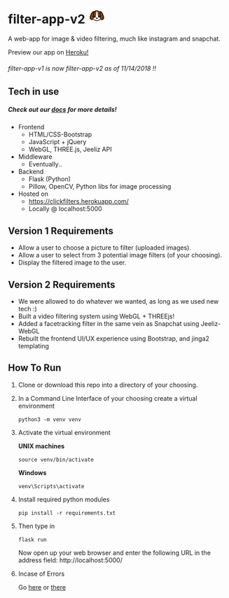# filter-app-v2 <img src="readmelogo.png" width="8%" height="8%" />
A web-app for image & video filtering, much like instagram and snapchat.

Preview our app on [Heroku!](https://clickfilters.herokuapp.com/ "https://clickfilters.herokuapp.com/")

###### filter-app-v1 is now filter-app-v2 as of 11/14/2018 !!
## Tech in use
##### Check out our [docs](https://github.com/kre64/filter-app-v1/tree/master/docs) for more details!
* Frontend
  * HTML/CSS-Bootstrap
  * JavaScript + jQuery
  * WebGL, THREE.js, Jeeliz API
* Middleware
  * Eventually..
* Backend
  * Flask (Python)
  * Pillow, OpenCV, Python libs for image processing
* Hosted on
  * https://clickfilters.herokuapp.com/
  * Locally @ localhost:5000

## Version 1 Requirements
* Allow a user to choose a picture to filter (uploaded images).
* Allow a user to select from 3 potential image filters (of your choosing).
* Display the filtered image to the user.

## Version 2 Requirements
* We were allowed to do whatever we wanted, as long as we used new tech :)
* Built a video filtering system using WebGL + THREEjs!
* Added a facetracking filter in the same vein as Snapchat using Jeeliz-WebGL
* Rebuilt the frontend UI/UX experience using Bootstrap, and jinga2 templating

## How To Run
1. Clone or download this repo into a directory of your choosing.
2. In a Command Line Interface of your choosing create a virtual environment

   ```
   python3 -m venv venv
   ```
3. Activate the virtual environment

   **UNIX machines**
   ```
   source venv/bin/activate
   ```
   **Windows**
   ```
   venv\Scripts\activate
   ```
4. Install required python modules
   ```
   pip install -r requirements.txt
   ```
5. Then type in 
   ```
   flask run
   ```
   Now open up your web browser and enter the following URL in the address field:
   http://localhost:5000/
6. Incase of Errors

   Go [here](http://flask.pocoo.org/docs/dev/cli/ "Command Line Interface") or
   [there](http://flask.pocoo.org/docs/1.0/installation/ "Installation")
